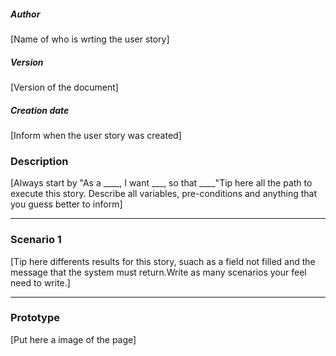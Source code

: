 ##### Author
[Name of who is wrting the user story]

##### Version
[Version of the document]

##### Creation date
[Inform when the user story was created]

### Description

[Always start by "As a ____, I want ___, so that ____"Tip here all the path to 
execute this story. Describe all variables, pre-conditions and anything 
that you guess better to inform]

___

### Scenario 1
[Tip here differents results for this story, suach as a field not filled and the 
message that the system must return.Write as many scenarios your feel need
to write.]

___
### Prototype
[Put here a image of the page]